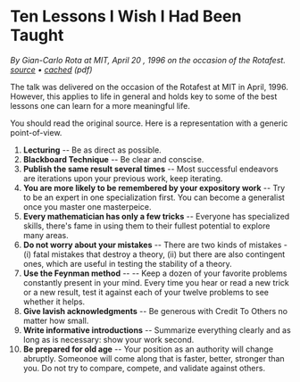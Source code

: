 # Ten Lessons I Wish I Had Been Taught

_By Gian-Carlo Rota at MIT, April 20 , 1996 on the occasion of the Rotafest. [source](https://www.ams.org/notices/199701/comm-rota.pdf) • [cached](/life/10-lessons-i-wish-i-had-been-taught.pdf) (pdf)_

The talk was delivered on the occasion of the Rotafest at MIT in April, 1996. However, this applies to life in general and holds key to some of the best lessons one can learn for a more meaningful life.

You should read the original source. Here is a representation with a generic point-of-view.

1. __Lecturing__ -- Be as direct as possible.
2. __Blackboard Technique__ -- Be clear and conscise.
3. __Publish the same result several times__ -- Most successful endeavors are iterations upon your previous work, keep iterating.
4. __You are more likely to be remembered by your expository work__ -- Try to be an expert in one specialization first. You can become a generalist once you master one masterpeice.
5. __Every mathematician has only a few tricks__ -- Everyone has specialized skills, there's fame in using them to their fullest potential to explore many areas.
6. __Do not worry about your mistakes__ -- There are two kinds of mistakes - (i) fatal mistakes that destroy a theory, (ii) but there are also contingent ones, which are useful in testing the stability of a theory.
7. __Use the Feynman method__ -- -- Keep a dozen of your favorite problems constantly present in your mind. Every time you hear or read a new trick or a new result, test it against each of your twelve problems to see whether it helps.
8. __Give lavish acknowledgments__ -- Be generous with Credit To Others no matter how small.
9. __Write informative introductions__ -- Summarize everything clearly and as long as is necessary: show your work second.
10. __Be prepared for old age__ -- Your position as an authority will change abruptly. Someonoe will come along that is faster, better, stronger than you. Do not try to compare, compete, and validate against others.
